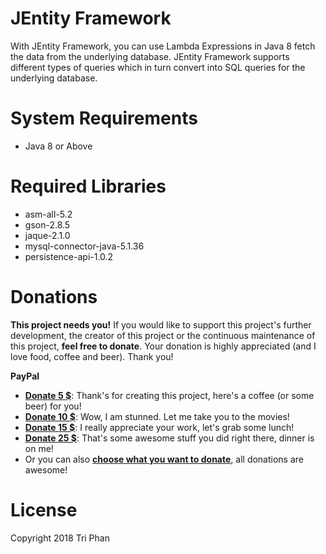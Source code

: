 # JEntity Framework
With JEntity Framework, you can use Lambda Expressions in Java 8 fetch the data from the underlying database. JEntity Framework supports different types of queries which in turn convert into SQL queries for the underlying database.


# System Requirements
- Java 8 or Above

# Required Libraries
- asm-all-5.2
- gson-2.8.5
- jaque-2.1.0
- mysql-connector-java-5.1.36
- persistence-api-1.0.2

# Donations
**This project needs you!** If you would like to support this project's further development, the creator of this project or the continuous maintenance of this project, **feel free to donate**. Your donation is highly appreciated (and I love food, coffee and beer). Thank you!

**PayPal**

- [**Donate 5 $**](https://www.paypal.me/jentityframework): Thank's for creating this project, here's a coffee (or some beer) for you!
- [**Donate 10 $**](https://www.paypal.me/jentityframework): Wow, I am stunned. Let me take you to the movies!
- [**Donate 15 $**](https://www.paypal.me/jentityframework): I really appreciate your work, let's grab some lunch! 
- [**Donate 25 $**](https://www.paypal.me/jentityframework): That's some awesome stuff you did right there, dinner is on me!
- Or you can also [**choose what you want to donate**](https://www.paypal.me/jentityframework), all donations are awesome!

# License

Copyright 2018 Tri Phan
